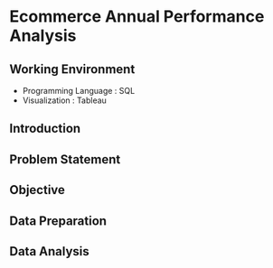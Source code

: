 # Ecommerce Annual Performance Analysis

## Working Environment
* Programming Language : SQL
* Visualization : Tableau

## Introduction

## Problem Statement

## Objective

## Data Preparation

## Data Analysis
